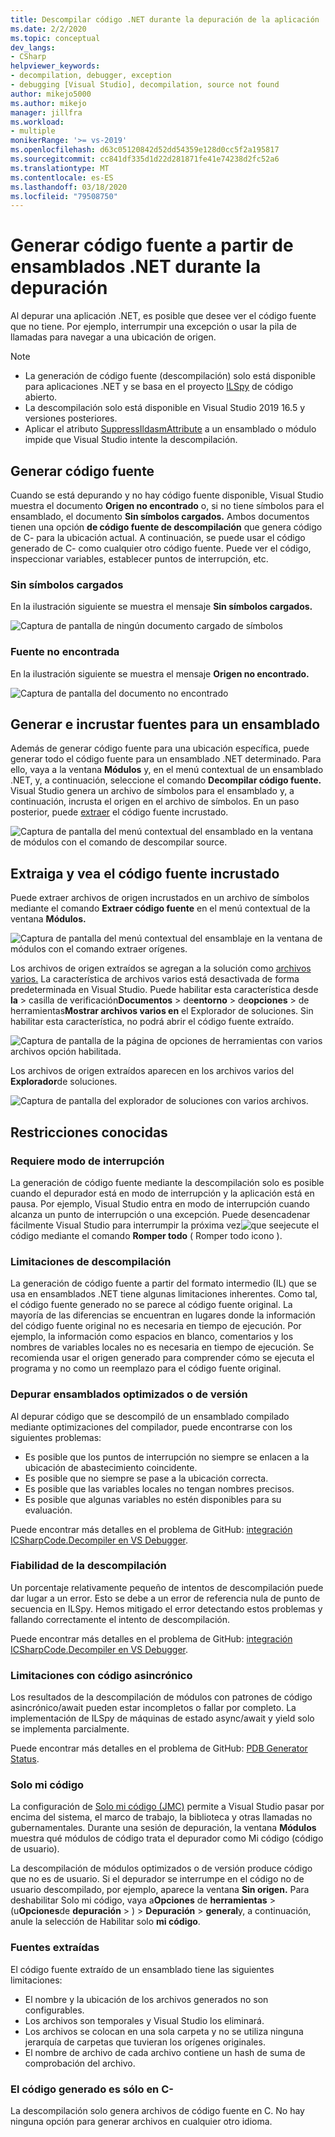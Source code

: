 ```yaml
---
title: Descompilar código .NET durante la depuración de la aplicación . Microsoft Docs
ms.date: 2/2/2020
ms.topic: conceptual
dev_langs:
- CSharp
helpviewer_keywords:
- decompilation, debugger, exception
- debugging [Visual Studio], decompilation, source not found
author: mikejo5000
ms.author: mikejo
manager: jillfra
ms.workload:
- multiple
monikerRange: '>= vs-2019'
ms.openlocfilehash: d63c05120842d52dd54359e128d0cc5f2a195817
ms.sourcegitcommit: cc841df335d1d22d281871fe41e74238d2fc52a6
ms.translationtype: MT
ms.contentlocale: es-ES
ms.lasthandoff: 03/18/2020
ms.locfileid: "79508750"
---
```

# <a name="generate-source-code-from-net-assemblies-while-debugging"></a>Generar código fuente a partir de ensamblados .NET durante la depuración

Al depurar una aplicación .NET, es posible que desee ver el código fuente que no tiene. Por ejemplo, interrumpir una excepción o usar la pila de llamadas para navegar a una ubicación de origen.

> [!NOTE]
> * La generación de código fuente (descompilación) solo está disponible para aplicaciones .NET y se basa en el proyecto [ILSpy](https://github.com/icsharpcode/ILSpy) de código abierto.
> * La descompilación solo está disponible en Visual Studio 2019 16.5 y versiones posteriores.
> * Aplicar el atributo [SuppressIldasmAttribute](https://docs.microsoft.com/dotnet/api/system.runtime.compilerservices.suppressildasmattribute) a un ensamblado o módulo impide que Visual Studio intente la descompilación.

## <a name="generate-source-code"></a>Generar código fuente

Cuando se está depurando y no hay código fuente disponible, Visual Studio muestra el documento **Origen no encontrado** o, si no tiene símbolos para el ensamblado, el documento **Sin símbolos cargados.** Ambos documentos tienen una opción **de código fuente de descompilación** que genera código de C- para la ubicación actual. A continuación, se puede usar el código generado de C- como cualquier otro código fuente. Puede ver el código, inspeccionar variables, establecer puntos de interrupción, etc.

### <a name="no-symbols-loaded"></a>Sin símbolos cargados

En la ilustración siguiente se muestra el mensaje **Sin símbolos cargados.**

![Captura de pantalla de ningún documento cargado de símbolos](media/decompilation-no-symbol-found.png)

### <a name="source-not-found"></a>Fuente no encontrada

En la ilustración siguiente se muestra el mensaje **Origen no encontrado.**

![Captura de pantalla del documento no encontrado](media/decompilation-no-source-found.png)

## <a name="generate-and-embed-sources-for-an-assembly"></a>Generar e incrustar fuentes para un ensamblado

Además de generar código fuente para una ubicación específica, puede generar todo el código fuente para un ensamblado .NET determinado. Para ello, vaya a la ventana **Módulos** y, en el menú contextual de un ensamblado .NET, y, a continuación, seleccione el comando **Decompilar código fuente.** Visual Studio genera un archivo de símbolos para el ensamblado y, a continuación, incrusta el origen en el archivo de símbolos. En un paso posterior, puede [extraer](#extract-and-view-the-embedded-source-code) el código fuente incrustado.

![Captura de pantalla del menú contextual del ensamblado en la ventana de módulos con el comando de descompilar source.](media/decompilation-decompile-source-code.png)

## <a name="extract-and-view-the-embedded-source-code"></a>Extraiga y vea el código fuente incrustado

Puede extraer archivos de origen incrustados en un archivo de símbolos mediante el comando **Extraer código fuente** en el menú contextual de la ventana **Módulos.**

![Captura de pantalla del menú contextual del ensamblaje en la ventana de módulos con el comando extraer orígenes.](media/decompilation-extract-source-code.png)

Los archivos de origen extraídos se agregan a la solución como [archivos varios.](../ide/reference/miscellaneous-files.md) La característica de archivos varios está desactivada de forma predeterminada en Visual Studio. Puede habilitar esta característica desde **la** > casilla de verificación**Documentos** > de**entorno** > de**opciones** > de herramientas**Mostrar archivos varios en** el Explorador de soluciones. Sin habilitar esta característica, no podrá abrir el código fuente extraído.

![Captura de pantalla de la página de opciones de herramientas con varios archivos opción habilitada.](media/decompilation-tools-options-misc-files.png)

Los archivos de origen extraídos aparecen en los archivos varios del **Explorador**de soluciones.

![Captura de pantalla del explorador de soluciones con varios archivos.](media/decompilation-solution-explorer.png)

## <a name="known-limitations"></a>Restricciones conocidas

### <a name="requires-break-mode"></a>Requiere modo de interrupción

La generación de código fuente mediante la descompilación solo es posible cuando el depurador está en modo de interrupción y la aplicación está en pausa. Por ejemplo, Visual Studio entra en modo de interrupción cuando alcanza un punto de interrupción o una excepción. Puede desencadenar fácilmente Visual Studio para interrumpir la próxima vez![que se](media/decompilation-break-all.png)ejecute el código mediante el comando **Romper todo** ( Romper todo icono ).

### <a name="decompilation-limitations"></a>Limitaciones de descompilación

La generación de código fuente a partir del formato intermedio (IL) que se usa en ensamblados .NET tiene algunas limitaciones inherentes. Como tal, el código fuente generado no se parece al código fuente original. La mayoría de las diferencias se encuentran en lugares donde la información del código fuente original no es necesaria en tiempo de ejecución. Por ejemplo, la información como espacios en blanco, comentarios y los nombres de variables locales no es necesaria en tiempo de ejecución. Se recomienda usar el origen generado para comprender cómo se ejecuta el programa y no como un reemplazo para el código fuente original.

### <a name="debug-optimized-or-release-assemblies"></a>Depurar ensamblados optimizados o de versión

Al depurar código que se descompiló de un ensamblado compilado mediante optimizaciones del compilador, puede encontrarse con los siguientes problemas:
- Es posible que los puntos de interrupción no siempre se enlacen a la ubicación de abastecimiento coincidente.
- Es posible que no siempre se pase a la ubicación correcta.
- Es posible que las variables locales no tengan nombres precisos.
- Es posible que algunas variables no estén disponibles para su evaluación.

Puede encontrar más detalles en el problema de GitHub: [integración ICSharpCode.Decompiler en VS Debugger](https://github.com/icsharpcode/ILSpy/issues/1901).

### <a name="decompilation-reliability"></a>Fiabilidad de la descompilación

Un porcentaje relativamente pequeño de intentos de descompilación puede dar lugar a un error. Esto se debe a un error de referencia nula de punto de secuencia en ILSpy.  Hemos mitigado el error detectando estos problemas y fallando correctamente el intento de descompilación.

Puede encontrar más detalles en el problema de GitHub: [integración ICSharpCode.Decompiler en VS Debugger](https://github.com/icsharpcode/ILSpy/issues/1901).

### <a name="limitations-with-async-code"></a>Limitaciones con código asincrónico

Los resultados de la descompilación de módulos con patrones de código asincrónico/await pueden estar incompletos o fallar por completo. La implementación de ILSpy de máquinas de estado async/await y yield solo se implementa parcialmente. 

Puede encontrar más detalles en el problema de GitHub: [PDB Generator Status](https://github.com/icsharpcode/ILSpy/issues/1422).

### <a name="just-my-code"></a>Solo mi código

La configuración de [Solo mi código (JMC)](https://docs.microsoft.com/visualstudio/debugger/just-my-code) permite a Visual Studio pasar por encima del sistema, el marco de trabajo, la biblioteca y otras llamadas no gubernamentales. Durante una sesión de depuración, la ventana **Módulos** muestra qué módulos de código trata el depurador como Mi código (código de usuario).

La descompilación de módulos optimizados o de versión produce código que no es de usuario. Si el depurador se interrumpe en el código no de usuario descompilado, por ejemplo, aparece la ventana **Sin origen.** Para deshabilitar Solo mi código, vaya a**Opciones** de **herramientas** > (u**Opciones**de **depuración** > ) > **Depuración** > **general**y, a continuación, anule la selección de Habilitar solo **mi código**.

### <a name="extracted-sources"></a>Fuentes extraídas

El código fuente extraído de un ensamblado tiene las siguientes limitaciones:
- El nombre y la ubicación de los archivos generados no son configurables.
- Los archivos son temporales y Visual Studio los eliminará.
- Los archivos se colocan en una sola carpeta y no se utiliza ninguna jerarquía de carpetas que tuvieran los orígenes originales.
- El nombre de archivo de cada archivo contiene un hash de suma de comprobación del archivo.

### <a name="generated-code-is-c-only"></a>El código generado es sólo en C-
La descompilación solo genera archivos de código fuente en C. No hay ninguna opción para generar archivos en cualquier otro idioma.
